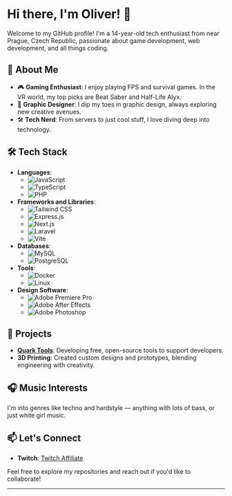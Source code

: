 # Hi there, I'm Oliver! 👋

Welcome to my GitHub profile! I'm a 14-year-old tech enthusiast from near Prague, Czech Republic, passionate about game development, web development, and all things coding.

## 🚀 About Me

- 🎮 **Gaming Enthusiast**: I enjoy playing FPS and survival games. In the VR world, my top picks are Beat Saber and Half-Life Alyx.
- 🎨 **Graphic Designer**: I dip my toes in graphic design, always exploring new creative avenues.
- 🛠 **Tech Nerd**: From servers to just cool stuff, I love diving deep into technology.

## 🛠 Tech Stack

- **Languages**:
  - ![JavaScript](https://img.shields.io/badge/-JavaScript-F7DF1E?style=flat&logo=javascript&logoColor=black)
  - ![TypeScript](https://img.shields.io/badge/-TypeScript-3178C6?style=flat&logo=typescript&logoColor=white)
  - ![PHP](https://img.shields.io/badge/-PHP-777BB4?style=flat&logo=php&logoColor=white)
- **Frameworks and Libraries**:
  - ![Tailwind CSS](https://img.shields.io/badge/-Tailwind%20CSS-38B2AC?style=flat&logo=tailwind-css&logoColor=white)
  - ![Express.js](https://img.shields.io/badge/-Express.js-000000?style=flat&logo=express&logoColor=white)
  - ![Next.js](https://img.shields.io/badge/-Next.js-000000?style=flat&logo=nextdotjs&logoColor=white)
  - ![Laravel](https://img.shields.io/badge/-Laravel-FF2D20?style=flat&logo=laravel&logoColor=white)
  - ![Vite](https://img.shields.io/badge/-Vite-646CFF?style=flat&logo=vite&logoColor=white)
- **Databases**:
  - ![MySQL](https://img.shields.io/badge/-MySQL-4479A1?style=flat&logo=mysql&logoColor=white)
  - ![PostgreSQL](https://img.shields.io/badge/-PostgreSQL-4169E1?style=flat&logo=postgresql&logoColor=white)
- **Tools**:
  - ![Docker](https://img.shields.io/badge/-Docker-2496ED?style=flat&logo=docker&logoColor=white)
  - ![Linux](https://img.shields.io/badge/-Linux-FCC624?style=flat&logo=linux&logoColor=black)
- **Design Software**:
  - ![Adobe Premiere Pro](https://img.shields.io/badge/-Adobe%20Premiere%20Pro-9999FF?style=flat&logo=adobe-premiere-pro&logoColor=white)
  - ![Adobe After Effects](https://img.shields.io/badge/-Adobe%20After%20Effects-9999FF?style=flat&logo=adobe-after-effects&logoColor=white)
  - ![Adobe Photoshop](https://img.shields.io/badge/-Adobe%20Photoshop-31A8FF?style=flat&logo=adobe-photoshop&logoColor=white)

## 🌟 Projects

- **[Quark Tools](https://quark.jsemolik.dev/)**: Developing free, open-source tools to support developers.
- **3D Printing**: Created custom designs and prototypes, blending engineering with creativity.

## 🎧 Music Interests

I'm into genres like techno and hardstyle — anything with lots of bass, or just white girl music.

## 📫 Let's Connect

- **Twitch**: [Twitch Affiliate](https://www.twitch.tv/jsemolikk)

Feel free to explore my repositories and reach out if you'd like to collaborate!

---
